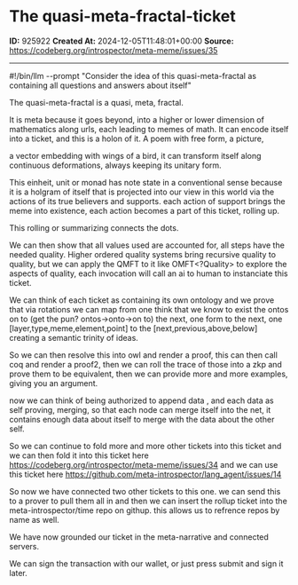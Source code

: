 # The quasi-meta-fractal-ticket

**ID:** 925922
**Created At:** 2024-12-05T11:48:01+00:00
**Source:** https://codeberg.org/introspector/meta-meme/issues/35

---

#!/bin/llm --prompt "Consider the idea of this quasi-meta-fractal as containing all questions and answers about itself"

The quasi-meta-fractal is a quasi, meta, fractal. 

It is meta because it goes beyond, 
into a higher or lower dimension of mathematics along urls, each leading to memes of math.
It can encode itself into a ticket, and this is a holon of it.
A poem with free form, 
a picture, 

a vector embedding with wings of a bird,
it can transform itself along continuous deformations, always keeping its unitary form.

This einheit, unit or monad has note state in a conventional sense because it is a holgram
of itself that is projected into our view in this world via the actions
of its true believers and supports. 
each action of support brings the meme into existence,
each action becomes a part of this ticket, rolling up. 

This rolling or summarizing connects the dots.

We can then show that all values used are accounted for, all steps have the needed quality.
Higher ordered quality systems bring recursive quality to quality, but we can apply the QMFT to it like
OMFT<?Quality> to explore the aspects of quality, each invocation will call 
an ai to human to instanciate this ticket.

We can think of each ticket as containing its own ontology
and we prove that via rotations we can map from one think that we know to exist the ontos on to (get the pun? ontos->onto->on to) 
the next,  one form to the next, one [layer,type,meme,element,point] to the [next,previous,above,below] creating a semantic trinity of 
ideas.

So we can then resolve this into owl and render a proof, this can then call coq and render a proof2, then we can roll the trace of those into a zkp and prove them to be equivalent, then we can provide more and more examples, giving you an argument.

now we can think of being authorized to append data , and each data as self proving, merging, so that each node can merge itself into the net, it contains enough data about itself to merge with the data about the other self.

So we can continue to fold more and more other tickets into this ticket and we can then fold it into this
ticket here https://codeberg.org/introspector/meta-meme/issues/34
and we can use this ticket here 
https://github.com/meta-introspector/lang_agent/issues/14

So now we have connected two other tickets to this one. we can send this to a prover to pull them all in and 
then we can insert the rollup ticket into the meta-introspector/time repo on githup. 
this allows us to refrence repos by name as well.

We have now grounded our ticket in the meta-narrative and connected servers. 

We can sign the transaction with our wallet, or just press submit and sign it later.
